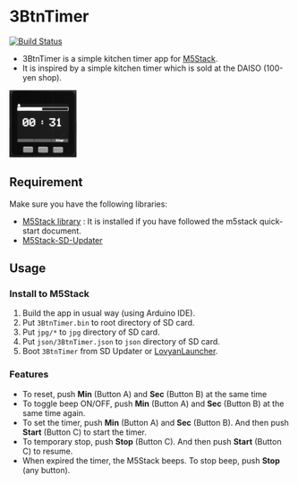 # 3BtnTimer

[![Build Status](https://travis-ci.org/cat-in-136/M5Stack-3BtnTimer.svg?branch=master)](https://travis-ci.org/cat-in-136/M5Stack-3BtnTimer)

* 3BtnTimer is a simple kitchen timer app for [M5Stack](http://m5stack.com/).
* It is inspired by a simple kitchen timer which is sold at the DAISO (100-yen shop).

![](jpg/3BtnTimer.jpg)

## Requirement

Make sure you have the following libraries:

* [M5Stack library](https://github.com/m5stack/M5Stack) : It is installed if you have followed the m5stack quick-start document.
* [M5Stack-SD-Updater](https://github.com/tobozo/M5Stack-SD-Updater)

## Usage

### Install to M5Stack

1. Build the app in usual way (using Arduino IDE).
2. Put `3BtnTimer.bin` to root directory of SD card.
3. Put `jpg/*` to `jpg` directory of SD card.
4. Put `json/3BtnTimer.json` to `json` directory of SD card.
5. Boot `3BtnTimer` from SD Updater or [LovyanLauncher](https://github.com/lovyan03/M5Stack_LovyanLauncher).

### Features

* To reset, push **Min** (Button A) and **Sec** (Button B) at the same time
* To toggle beep ON/OFF, push **Min** (Button A) and **Sec** (Button B) at the same time again.
* To set the timer, push **Min** (Button A) and **Sec** (Button B). And then push **Start** (Button C) to start the timer.
* To temporary stop, push **Stop** (Button C). And then push **Start** (Button C) to resume.
* When expired the timer, the M5Stack beeps. To stop beep, push **Stop** (any button).
